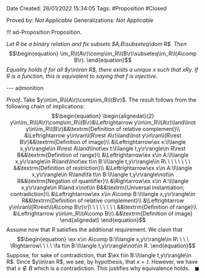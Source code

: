 <br />
<br />

Date Created: 28/01/2022 15:34:05
Tags: #Proposition #Closed 

Proved by: _Not Applicable_
Generalizations: _Not Applicable_

!!! ad-Proposition Proposition.

_Let $R$ be a binary relation and fix subsets $A,B\subseteq\dom R$. Then_
$$\begin{equation}
    \im_R\l(A\r)\comp\im_R\l(B\r)\subseteq\im_R\l(A\comp B\r).
\end{equation}$$
_Equality holds if for all $y\in\ran R$, there exists a unique $x$ such that $xRy$. If $R$ is a function, this is equivalent to saying that $f$ is injective._

--- admonition

_Proof_. Take $y\in\im_R\l(A\r)\comp\im_R\l(B\r)$. The result follows from the following chain of implications:
$$\begin{equation}
    \begin{alignedat}{2}
        y\in\im_R\l(A\r)\comp\im_R\l(B\r)&\Leftrightarrow y\in\im_R\l(A\r)\land\lnot y\in\im_R\l(B\r)&&\textrm{Definition of relative complement}\\
        &\Leftrightarrow y\in\ran\l(R\rest A\r)\land\lnot y\in\ran\l(R\rest B\r)&&\textrm{Definition of image}\\
        &\Leftrightarrow\ex x:\l\langle x,y\r\rangle\in R\rest A\land\lnot\ex t:\l\langle t,y\r\rangle\in R\rest B&&\textrm{Definition of range}\\
        &\Leftrightarrow\ex x\in A:\l\langle x,y\r\rangle\in R\land\lnot\ex t\in B:\l\langle t,y\r\rangle\in R\ \ \ \ \ \ \ \ &&\textrm{Definition of restriction}\\
        &\Leftrightarrow\ex x\in A:\l\langle x,y\r\rangle\in R\land\fa t\in B:\l\langle t,y\r\rangle\not\in R&&\textrm{Negation of quantifier}\\
        &\Rightarrow\ex x\in A:\l\langle x,y\r\rangle\in R\land x\not\in B&&\textrm{Universal instantiation; contradiction}\\
        &\Leftrightarrow\ex x\in A\comp B:\l\langle x,y\r\rangle\in R&&\textrm{Definition of relative complement}\\
        &\Leftrightarrow y\in\ran\l[R\rest\l(A\comp B\r)\r]\ \ \ \ \ \ \ \ &&\textrm{Definition of range}\\
        &\Leftrightarrow y\in\im_R\l(A\comp B\r).&&\textrm{Definition of image}
    \end{alignedat}   
\end{equation}$$
Assume now that $R$ satisfies the additional requirement. We claim that
$$\begin{equation}
    \ex x\in A\comp B:\l\langle x,y\r\rangle\in R\ \ \ \ \Rightarrow\ \ \ \ \fa t\in B:\l\langle t,y\r\rangle\not\in R.
\end{equation}$$
Suppose, for sake of contradiction, that $\ex t\in B:\l\langle t,y\r\rangle\in R$. Since $y\in\ran R$, we see, by hypothesis, that $x=t$. However, we have that $x\not\in B$ which is a contradiction. This justifies why equivalence holds.<span style="float:right;">$\blacksquare$</span>
